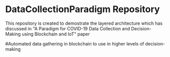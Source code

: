 # DataCollectionParadigm Repository
This repository is created to demostrate the layered architecture which has discussed in "A Paradigm for COVID-19 Data Collection and Decision-Making using Blockchain and IoT" paper

#Automated data gathering in blockchain to use in higher levels of decision-making
